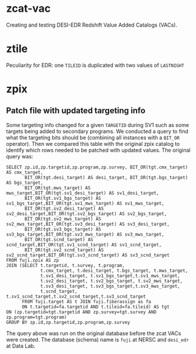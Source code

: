 # zcat-vac
Creating and testing DESI-EDR Redshift Value Added Catalogs (VACs).

# ztile

Peculiarity for EDR: one `TILEID` is duplicated with two values of `LASTNIGHT`

# zpix

## Patch file with updated targeting info
Some targeting info changed for a given `TARGETID` during SV1 such as some targets being added to secondary programs. We conducted a query to find what the targeting bits should be (combining all instances with a `BIT_OR` operator). Then we compared this table with the original zpix catalog to identify which rows needed to be patched with updated values. The original query was:

```
SELECT zp.id,zp.targetid,zp.program,zp.survey, BIT_OR(tgt.cmx_target) AS cmx_target,
       BIT_OR(tgt.desi_target) AS desi_target, BIT_OR(tgt.bgs_target) AS bgs_target,
       BIT_OR(tgt.mws_target) AS mws_target,BIT_OR(tgt.sv1_desi_target) AS sv1_desi_target,
       BIT_OR(tgt.sv1_bgs_target) AS sv1_bgs_target,BIT_OR(tgt.sv1_mws_target) AS sv1_mws_target,
       BIT_OR(tgt.sv2_desi_target) AS sv2_desi_target,BIT_OR(tgt.sv2_bgs_target) AS sv2_bgs_target,
       BIT_OR(tgt.sv2_mws_target) AS sv2_mws_target,BIT_OR(tgt.sv3_desi_target) AS sv3_desi_target,
       BIT_OR(tgt.sv3_bgs_target) AS sv3_bgs_target,BIT_OR(tgt.sv3_mws_target) AS sv3_mws_target,
       BIT_OR(tgt.scnd_target) AS scnd_target,BIT_OR(tgt.sv1_scnd_target) AS sv1_scnd_target,
       BIT_OR(tgt.sv2_scnd_target) AS sv2_scnd_target,BIT_OR(tgt.sv3_scnd_target) AS sv3_scnd_target
FROM fuji.zpix AS zp
JOIN (SELECT t.targetid, t.survey, t.program,
             t.cmx_target, t.desi_target, t.bgs_target, t.mws_target,
             t.sv1_desi_target, t.sv1_bgs_target,t.sv1_mws_target,
             t.sv2_desi_target, t.sv2_bgs_target, t.sv2_mws_target,
             t.sv3_desi_target, t.sv3_bgs_target,t.sv3_mws_target,
             t.scnd_target, t.sv1_scnd_target,t.sv2_scnd_target,t.sv3_scnd_target
      FROM fuji.target AS t JOIN fuji.fiberassign as fa
      ON t.targetid=fa.targetid AND t.tileid=fa.tileid) AS tgt
ON (zp.targetid=tgt.targetid AND zp.survey=tgt.survey AND zp.program=tgt.program)
GROUP BY zp.id,zp.targetid,zp.program,zp.survey
```

The query above was run on the original database before the zcat VACs were created. The database (schema) name is `fuji` at NERSC and `desi_edr` at Data Lab.
